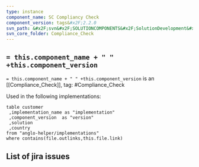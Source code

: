 ```yaml
---
type: instance
component_name: SC Compliancy Check
component_version: tags&#x2F;2.2.0
svn_path: &#x2F;svn&#x2F;SOLUTIONCOMPONENTS&#x2F;SolutionDevelopment&#x2F;Compliance_Check
svn_core_folder: Compliance_Check
---
```


## `= this.component_name + " " +this.component_version`

`= this.component_name + " " +this.component_version` is an [[Compliance_Check]],
tag: #Compliance_Check

Used in the following implementations:
```dataview
table customer
 ,implementation_name as "implementation"
 ,component_version  as "version"
 ,solution
 ,country  
from "anglo-helper/implementations"
where contains(file.outlinks,this.file.link)
```


## List of jira issues
